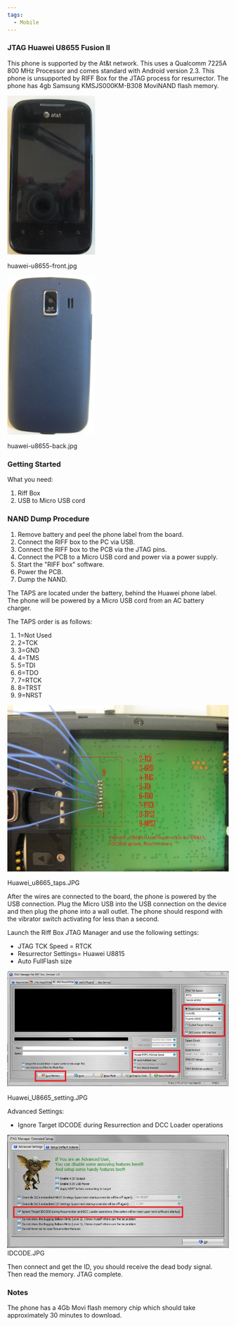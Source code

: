 ```yaml
---
tags:
  - Mobile
---
```

### JTAG Huawei U8655 Fusion II

This phone is supported by the At&t network. This uses a Qualcomm 7225A
800 MHz Processor and comes standard with Android version 2.3. This
phone is unsupported by RIFF Box for the JTAG process for resurrector.
The phone has 4gb Samsung KMSJS000KM-B308 MoviNAND flash memory.
 
 <img src="../assets/images/Huawei-u8655-front.jpg" title="huawei-u8655-front.jpg"
 width="200" alt="huawei-u8655-front.jpg" />
 <figcaption aria-hidden="true">huawei-u8655-front.jpg</figcaption>

<img src="../assets/images/Huawei-u8655-back.jpg" title="huawei-u8655-back.jpg"
width="200" alt="huawei-u8655-back.jpg" />
<figcaption aria-hidden="true">huawei-u8655-back.jpg</figcaption>

### Getting Started

What you need:

1.  Riff Box
2.  USB to Micro USB cord

### NAND Dump Procedure

1.  Remove battery and peel the phone label from the board.
2.  Connect the RIFF box to the PC via USB.
3.  Connect the RIFF box to the PCB via the JTAG pins.
4.  Connect the PCB to a Micro USB cord and power via a power supply.
5.  Start the "RIFF box" software.
6.  Power the PCB.
7.  Dump the NAND.

The TAPS are located under the battery, behind the Huawei phone label.
The phone will be powered by a Micro USB cord from an AC battery
charger.

The TAPS order is as follows:

1.  1=Not Used
2.  2=TCK
3.  3=GND
4.  4=TMS
5.  5=TDI
6.  6=TDO
7.  7=RTCK
8.  8=TRST
9.  9=NRST

 <img src="../assets/images/Huawei_u8665_taps.JPG" title="Huawei_u8665_taps.JPG"
 width="600" alt="Huawei_u8665_taps.JPG" />
 <figcaption aria-hidden="true">Huawei_u8665_taps.JPG</figcaption>

After the wires are connected to the board, the phone is powered by the
USB connection. Plug the Micro USB into the USB connection on the device
and then plug the phone into a wall outlet. The phone should respond
with the vibrator switch activating for less than a second.

Launch the Riff Box JTAG Manager and use the following settings:

- JTAG TCK Speed = RTCK
- Resurrector Settings= Huawei U8815
- Auto FullFlash size

 <img src="../assets/images/Huawei_U8665_setting.JPG" title="Huawei_U8665_setting.JPG"
 width="800" alt="Huawei_U8665_setting.JPG" />
 <figcaption aria-hidden="true">Huawei_U8665_setting.JPG</figcaption>

Advanced Settings:

- Ignore Target IDCODE during Resurrection and DCC Loader operations

 <img src="../assets/images/IDCODE.JPG" title="IDCODE.JPG" width="600" alt="IDCODE.JPG" />
 <figcaption aria-hidden="true">IDCODE.JPG</figcaption>

Then connect and get the ID, you should receive the dead body signal.
Then read the memory. JTAG complete.

### Notes

The phone has a 4Gb Movi flash memory chip which should take
approximately 30 minutes to download.
